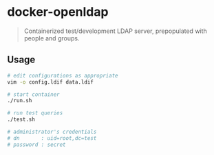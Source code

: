 # docker-openldap

> Containerized test/development LDAP server, prepopulated with people and groups.

## Usage

```bash
# edit configurations as appropriate
vim -o config.ldif data.ldif

# start container
./run.sh

# run test queries
./test.sh

# administrator's credentials
# dn       : uid=root,dc=test
# password : secret
```
